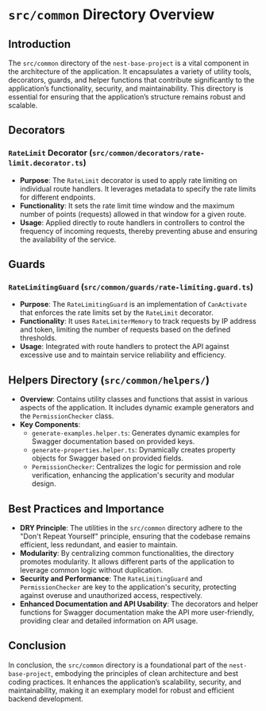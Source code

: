 # `src/common` Directory Overview

## Introduction

The `src/common` directory of the `nest-base-project` is a vital component in the architecture of the application. It encapsulates a variety of utility tools, decorators, guards, and helper functions that contribute significantly to the application’s functionality, security, and maintainability. This directory is essential for ensuring that the application’s structure remains robust and scalable.

## Decorators

### `RateLimit` Decorator (`src/common/decorators/rate-limit.decorator.ts`)

- **Purpose**: The `RateLimit` decorator is used to apply rate limiting on individual route handlers. It leverages metadata to specify the rate limits for different endpoints.
- **Functionality**: It sets the rate limit time window and the maximum number of points (requests) allowed in that window for a given route.
- **Usage**: Applied directly to route handlers in controllers to control the frequency of incoming requests, thereby preventing abuse and ensuring the availability of the service.

## Guards

### `RateLimitingGuard` (`src/common/guards/rate-limiting.guard.ts`)

- **Purpose**: The `RateLimitingGuard` is an implementation of `CanActivate` that enforces the rate limits set by the `RateLimit` decorator.
- **Functionality**: It uses `RateLimiterMemory` to track requests by IP address and token, limiting the number of requests based on the defined thresholds.
- **Usage**: Integrated with route handlers to protect the API against excessive use and to maintain service reliability and efficiency.

## Helpers Directory (`src/common/helpers/`)

- **Overview**: Contains utility classes and functions that assist in various aspects of the application. It includes dynamic example generators and the `PermissionChecker` class.
- **Key Components**:
  - `generate-examples.helper.ts`: Generates dynamic examples for Swagger documentation based on provided keys.
  - `generate-properties.helper.ts`: Dynamically creates property objects for Swagger based on provided fields.
  - `PermissionChecker`: Centralizes the logic for permission and role verification, enhancing the application's security and modular design.

## Best Practices and Importance

- **DRY Principle**: The utilities in the `src/common` directory adhere to the "Don't Repeat Yourself" principle, ensuring that the codebase remains efficient, less redundant, and easier to maintain.
- **Modularity**: By centralizing common functionalities, the directory promotes modularity. It allows different parts of the application to leverage common logic without duplication.
- **Security and Performance**: The `RateLimitingGuard` and `PermissionChecker` are key to the application's security, protecting against overuse and unauthorized access, respectively.
- **Enhanced Documentation and API Usability**: The decorators and helper functions for Swagger documentation make the API more user-friendly, providing clear and detailed information on API usage.

## Conclusion

In conclusion, the `src/common` directory is a foundational part of the `nest-base-project`, embodying the principles of clean architecture and best coding practices. It enhances the application’s scalability, security, and maintainability, making it an exemplary model for robust and efficient backend development.